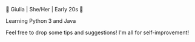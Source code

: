 🌸 Giulia | She/Her | Early 20s 🌸

Learning Python 3 and Java

Feel free to drop some tips and suggestions! I'm all for self-improvement!

<!---
DigitalCitys/DigitalCitys is a ✨ special ✨ repository because its `README.md` (this file) appears on your GitHub profile.
You can click the Preview link to take a look at your changes.
--->

